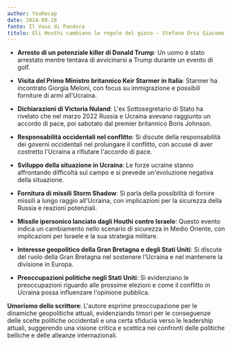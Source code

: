 ```yaml
---
author: YouRecap
date: 2024-09-16
fonte: Il Vaso di Pandora
titolo: Gli Houthi cambiano le regole del gioco - Stefano Orsi Giacomo Gabellini
---
```


- **Arresto di un potenziale killer di Donald Trump**: Un uomo è stato arrestato mentre tentava di avvicinarsi a Trump durante un evento di golf.
  
- **Visita del Primo Ministro britannico Keir Starmer in Italia**: Starmer ha incontrato Giorgia Meloni, con focus su immigrazione e possibili forniture di armi all'Ucraina.

- **Dichiarazioni di Victoria Nuland**: L'ex Sottosegretario di Stato ha rivelato che nel marzo 2022 Russia e Ucraina avevano raggiunto un accordo di pace, poi sabotato dal premier britannico Boris Johnson.

- **Responsabilità occidentali nel conflitto**: Si discute della responsabilità dei governi occidentali nel prolungare il conflitto, con accuse di aver costretto l'Ucraina a rifiutare l'accordo di pace.

- **Sviluppo della situazione in Ucraina**: Le forze ucraine stanno affrontando difficoltà sul campo e si prevede un'evoluzione negativa della situazione.

- **Fornitura di missili Storm Shadow**: Si parla della possibilità di fornire missili a lungo raggio all'Ucraina, con implicazioni per la sicurezza della Russia e reazioni potenziali.

- **Missile ipersonico lanciato dagli Houthi contro Israele**: Questo evento indica un cambiamento nello scenario di sicurezza in Medio Oriente, con implicazioni per Israele e la sua strategia militare.

- **Interesse geopolitico della Gran Bretagna e degli Stati Uniti**: Si discute del ruolo della Gran Bretagna nel sostenere l'Ucraina e nel mantenere la divisione in Europa.

- **Preoccupazioni politiche negli Stati Uniti**: Si evidenziano le preoccupazioni riguardo alle prossime elezioni e come il conflitto in Ucraina possa influenzare l'opinione pubblica.

**Umorismo dello scrittore**: L'autore esprime preoccupazione per le dinamiche geopolitiche attuali, evidenziando timori per le conseguenze delle scelte politiche occidentali e una certa sfiducia verso le leadership attuali, suggerendo una visione critica e scettica nei confronti delle politiche belliche e delle alleanze internazionali.
